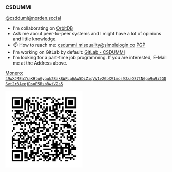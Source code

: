 ### CSDUMMI
<a rel="me" href="https://norden.social/@csddumi">@csddumi@norden.social</a>

- I'm collaborating on [OrbitDB](https://github.com/orbitdb)
- Ask me about peer-to-peer systems and I might have a lot of opinions and little knowledge.
- 📫 How to reach me: [csdummi.misquality@simplelogin.co](mailto:csdummi.misquality@simplelogin.co) [PGP](./PublicKey.pgp)
- I'm working on GitLab by default: [GitLab - CSDUMMI](https://gitlab.com/csdummi)
- I'm looking for a part-time job programming. If you are interested, E-Mail me at the Address above.

[Monero: `49wXJMEa1YaKHtuGyguk2Bak8WFLq6Aw5DiZiqVV1v2GbXV1mcs9JzaQS7tN6go9u9i2GDSvt2r3AeejDsoF5RsbRwtV2s5`](monero:49wXJMEa1YaKHtuGyguk2Bak8WFLq6Aw5DiZiqVV1v2GbXV1mcs9JzaQS7tN6go9u9i2GDSvt2r3AeejDsoF5RsbRwtV2s5)


![monero:49wXJMEa1YaKHtuGyguk2Bak8WFLq6Aw5DiZiqVV1v2GbXV1mcs9JzaQS7tN6go9u9i2GDSvt2r3AeejDsoF5RsbRwtV2s5](./XMR.png)

<!--
**CSDUMMI/CSDUMMI** is a ✨ _special_ ✨ repository because its `README.md` (this file) appears on your GitHub profile.

Here are some ideas to get you started:

- 🔭 I’m currently working on ...
- 🌱 I’m currently learning ...
- 👯 I’m looking to collaborate on ...
- 🤔 I’m looking for help with ...
- 💬 Ask me about ...
- 📫 How to reach me: ...
- 😄 Pronouns: ...
- ⚡ Fun fact: ...
-->

